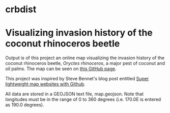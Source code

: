 # crbdist
# Visualizing invasion history of the coconut rhinoceros beetle

Output is of this project an online map visualizing the invasion history of the coconut rhinoceros beetle, *Oryctes rhinoceros*, a major pest of coconut and oil palms. The map can be seen on [this GitHub page](http://aubreymoore.github.io/crbdist/mymap.html).

This project was inspired by Steve Bennet's blog post entitled [Super lightweight map websites with Github](https://stevebennett.me/2014/02/13/super-lightweight-map-websites/).

All data are stored in a GEOJSON text file, map.geojson. Note that longitudes must be in the range of 0 to 360 degrees (i.e. 170.0E is entered as 190.0 degrees).
